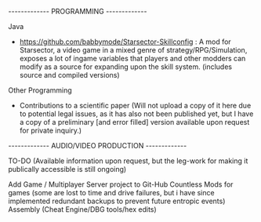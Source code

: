 ------------- PROGRAMMING -------------

Java
 - https://github.com/babbymode/Starsector-Skillconfig : A mod for Starsector, a video game in a mixed genre of strategy/RPG/Simulation, exposes a lot of ingame variables that players and other modders can modify as a source for expanding upon the skill system. (includes source and compiled versions)



Other Programming
 - Contributions to a scientific paper (Will not upload a copy of it here due to potential legal issues, as it has also not been published yet, but I have a copy of a preliminary [and error filled] version available upon request for private inquiry.)



------------- AUDIO/VIDEO PRODUCTION -------------


TO-DO (Available information upon request, but the leg-work for making it publically accessible is still ongoing)

Add Game / Multiplayer Server project to Git-Hub
Countless Mods for games (some are lost to time and drive failures, but i have since implemented redundant backups to prevent future entropic events)
Assembly (Cheat Engine/DBG tools/hex edits)
